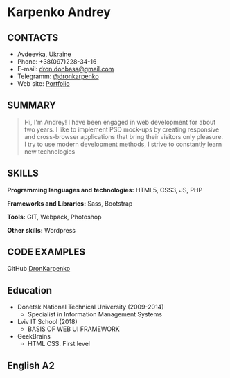 # Karpenko Andrey

## CONTACTS
* Avdeevka, Ukraine
* Phone: +38(097)228-34-16
* E-mail: [dron.donbass@gmail.com](mailto:dron.donbass@gmail.com)
* Telegramm: [@dronkarpenko](https://t.me/dronkarpenko)
* Web site: [Portfolio](http://dronkarpenko.zzz.com.ua/)

## SUMMARY
> Hi, I'm Andrey! I have been engaged in web development for about two years. I like to implement PSD mock-ups by creating responsive and cross-browser applications that bring their visitors only pleasure.
I try to use modern development methods, I strive to constantly learn new technologies

## SKILLS

**Programming languages and technologies:** HTML5, CSS3, JS, PHP

**Frameworks and Libraries:** Sass, Bootstrap

**Tools:** GIT, Webpack, Photoshop

**Other skills:** Wordpress

## CODE EXAMPLES

GitHub [DronKarpenko](https://github.com/DronKarpenko)

## Education
- Donetsk National Technical University (2009-2014)
	- Specialist in Information Management Systems
- Lviv IT School (2018)
	- BASIS OF WEB UI FRAMEWORK
- GeekBrains
	- HTML CSS. First level 

## English A2
